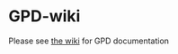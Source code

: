 # GPD-wiki

Please see [the wiki](https://github.com/elektrika-inc/GPD-wiki/wiki) for GPD documentation


